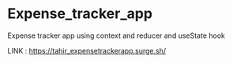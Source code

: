 # Expense_tracker_app
 Expense tracker app using context and reducer and useState hook
 
LINK : https://tahir_expensetrackerapp.surge.sh/ 
